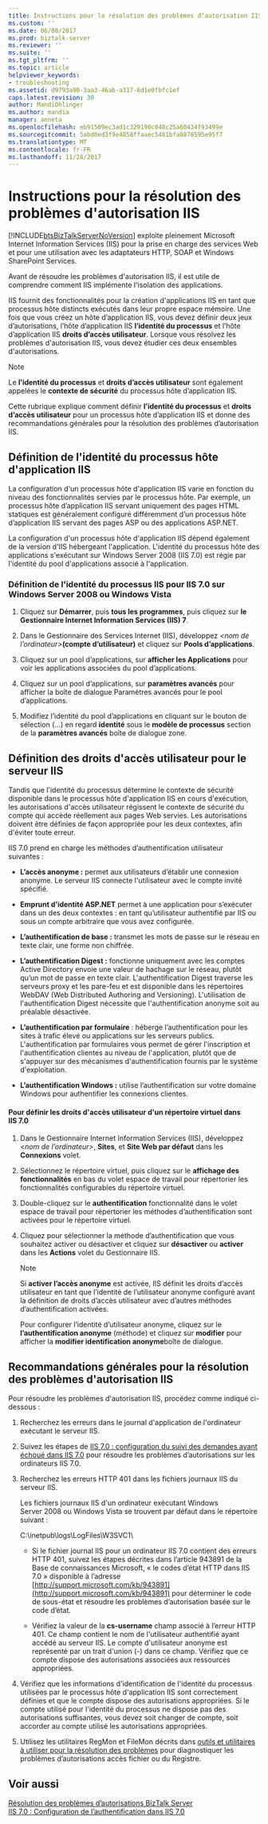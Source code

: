 ```yaml
---
title: Instructions pour la résolution des problèmes d’autorisation IIS | Documents Microsoft
ms.custom: ''
ms.date: 06/08/2017
ms.prod: biztalk-server
ms.reviewer: ''
ms.suite: ''
ms.tgt_pltfrm: ''
ms.topic: article
helpviewer_keywords:
- troubleshooting
ms.assetid: d9793a90-3aa3-46ab-a317-6d1e0fbfc1ef
caps.latest.revision: 30
author: MandiOhlinger
ms.author: mandia
manager: anneta
ms.openlocfilehash: eb91509ec3ad1c329190c848c25a60434f93499e
ms.sourcegitcommit: 5abd0ed3f9e4858ffaaec5481bfa8878595e95f7
ms.translationtype: MT
ms.contentlocale: fr-FR
ms.lasthandoff: 11/28/2017
---
```

# <a name="guidelines-for-resolving-iis-permissions-problems"></a>Instructions pour la résolution des problèmes d'autorisation IIS
[!INCLUDE[btsBizTalkServerNoVersion](../includes/btsbiztalkservernoversion-md.md)] exploite pleinement Microsoft Internet Information Services (IIS) pour la prise en charge des services Web et pour une utilisation avec les adaptateurs HTTP, SOAP et Windows SharePoint Services.  
  
 Avant de résoudre les problèmes d'autorisation IIS, il est utile de comprendre comment IIS implémente l'isolation des applications.  
  
 IIS fournit des fonctionnalités pour la création d'applications IIS en tant que processus hôte distincts exécutés dans leur propre espace mémoire. Une fois que vous créez un hôte d’application IIS, vous devez définir deux jeux d’autorisations, l’hôte d’application IIS **l’identité du processus** et l’hôte d’application IIS **droits d’accès utilisateur**. Lorsque vous résolvez les problèmes d'autorisation IIS, vous devez étudier ces deux ensembles d'autorisations.  
  
> [!NOTE]
>  Le **l’identité du processus** et **droits d’accès utilisateur** sont également appelées le **contexte de sécurité** du processus hôte d’application IIS.  
  
 Cette rubrique explique comment définir **l’identité du processus** et **droits d’accès utilisateur** pour un processus hôte d’application IIS et donne des recommandations générales pour la résolution des problèmes d’autorisation IIS.  
  
## <a name="setting-iis-application-host-process-identity"></a>Définition de l'identité du processus hôte d'application IIS  
 La configuration d'un processus hôte d'application IIS varie en fonction du niveau des fonctionnalités servies par le processus hôte. Par exemple, un processus hôte d’application IIS servant uniquement des pages HTML statiques est généralement configuré différemment d’un processus hôte d’application IIS servant des pages ASP ou des applications ASP.NET.  
  
 La configuration d'un processus hôte d'application IIS dépend également de la version d'IIS hébergeant l'application. L'identité du processus hôte des applications s'exécutant sur Windows Server 2008 (IIS 7.0) est régie par l'identité du pool d'applications associé à l'application.  
  
### <a name="setting-iis-process-identity-for-iis-70-on-windows-server-2008-or-windows-vista"></a>Définition de l'identité du processus IIS pour IIS 7.0 sur Windows Server 2008 ou Windows Vista  
  
1.  Cliquez sur **Démarrer**, puis **tous les programmes**, puis cliquez sur **le Gestionnaire Internet Information Services (IIS) 7**.  
  
2.  Dans le Gestionnaire des Services Internet (IIS), développez  *\<nom de l’ordinateur\>***(compte d’utilisateur)** et cliquez sur **Pools d’applications**.  
  
3.  Cliquez sur un pool d’applications, sur **afficher les Applications** pour voir les applications associées du pool d’applications.  
  
4.  Cliquez sur un pool d’applications, sur **paramètres avancés** pour afficher la boîte de dialogue Paramètres avancés pour le pool d’applications.  
  
5.  Modifiez l’identité du pool d’applications en cliquant sur le bouton de sélection (...) en regard **identité** sous le **modèle de processus** section de la **paramètres avancés** boîte de dialogue zone.  
  
## <a name="setting-user-access-rights-for-the-iis-server"></a>Définition des droits d'accès utilisateur pour le serveur IIS  
 Tandis que l'identité du processus détermine le contexte de sécurité disponible dans le processus hôte d'application IIS en cours d'exécution, les autorisations d'accès utilisateur régissent le contexte de sécurité du compte qui accède réellement aux pages Web servies. Les autorisations doivent être définies de façon appropriée pour les deux contextes, afin d'éviter toute erreur.  
  
 IIS 7.0 prend en charge les méthodes d’authentification utilisateur suivantes :  
  
-   **L’accès anonyme :** permet aux utilisateurs d’établir une connexion anonyme. Le serveur IIS connecte l'utilisateur avec le compte invité spécifié.  
  
-   **Emprunt d’identité ASP.NET** permet à une application pour s’exécuter dans un des deux contextes : en tant qu’utilisateur authentifié par IIS ou sous un compte arbitraire que vous avez configurée.  
  
-   **L’authentification de base :** transmet les mots de passe sur le réseau en texte clair, une forme non chiffrée.  
  
-   **L’authentification Digest :** fonctionne uniquement avec les comptes Active Directory envoie une valeur de hachage sur le réseau, plutôt qu’un mot de passe en texte clair. L'authentification Digest traverse les serveurs proxy et les pare-feu et est disponible dans les répertoires WebDAV (Web Distributed Authoring and Versioning). L'utilisation de l'authentification Digest nécessite que l'authentification anonyme soit au préalable désactivée.  
  
-   **L’authentification par formulaire** : héberge l’authentification pour les sites à trafic élevé ou applications sur les serveurs publics. L'authentification par formulaires vous permet de gérer l'inscription et l'authentification clientes au niveau de l'application, plutôt que de s'appuyer sur des mécanismes d'authentification fournis par le système d'exploitation.  
  
-   **L’authentification Windows :** utilise l’authentification sur votre domaine Windows pour authentifier les connexions clientes.  
  
#### <a name="to-set-user-access-rights-for-a-virtual-directory-in-iis-70"></a>Pour définir les droits d'accès utilisateur d'un répertoire virtuel dans IIS 7.0  
  
1.  Dans le Gestionnaire Internet Information Services (IIS), développez  *\<nom de l’ordinateur\>*, **Sites**, et **Site Web par défaut** dans les **Connexions** volet.  
  
2.  Sélectionnez le répertoire virtuel, puis cliquez sur le **affichage des fonctionnalités** en bas du volet espace de travail pour répertorier les fonctionnalités configurables du répertoire virtuel.  
  
3.  Double-cliquez sur le **authentification** fonctionnalité dans le volet espace de travail pour répertorier les méthodes d’authentification sont activées pour le répertoire virtuel.  
  
4.  Cliquez pour sélectionner la méthode d’authentification que vous souhaitez activer ou désactiver et cliquez sur **désactiver** ou **activer** dans les **Actions** volet du Gestionnaire IIS.  
  
    > [!NOTE]
    >  Si **activer l’accès anonyme** est activée, IIS définit les droits d’accès utilisateur en tant que l’identité de l’utilisateur anonyme configuré avant la définition de droits d’accès utilisateur avec d’autres méthodes d’authentification activées.  
    >   
    >  Pour configurer l’identité d’utilisateur anonyme, cliquez sur le **l’authentification anonyme** (méthode) et cliquez sur **modifier** pour afficher la **modifier identification anonyme**boîte de dialogue.  
  
## <a name="general-guidelines-for-resolving-iis-permissions-problems"></a>Recommandations générales pour la résolution des problèmes d'autorisation IIS  
 Pour résoudre les problèmes d'autorisation IIS, procédez comme indiqué ci-dessous :  
  
1.  Recherchez les erreurs dans le journal d'application de l'ordinateur exécutant le serveur IIS.  
  
2.  Suivez les étapes de [IIS 7.0 : configuration du suivi des demandes ayant échoué dans IIS 7.0](http://go.microsoft.com/fwlink/?LinkId=130600) pour résoudre les problèmes d’autorisations sur les ordinateurs IIS 7.0.  
  
3.  Recherchez les erreurs HTTP 401 dans les fichiers journaux IIS du serveur IIS.  
  
     Les fichiers journaux IIS d'un ordinateur exécutant Windows Server 2008 ou Windows Vista se trouvent par défaut dans le répertoire suivant :  
  
     C:\inetpub\logs\LogFiles\W3SVC1\  
  
    -   Si le fichier journal IIS pour un ordinateur IIS 7.0 contient des erreurs HTTP 401, suivez les étapes décrites dans l’article 943891 de la Base de connaissances Microsoft, « le codes d’état HTTP dans IIS 7.0 » disponible à l’adresse [http://support.microsoft.com/kb/943891](http://support.microsoft.com/kb/943891) pour déterminer le code de sous-état et résoudre les problèmes d’autorisation basée sur le code d’état.  
  
    -   Vérifiez la valeur de la **cs-username** champ associé à l’erreur HTTP 401. Ce champ contient le nom de l'utilisateur authentifié ayant accédé au serveur IIS. Le compte d'utilisateur anonyme est représenté par un trait d'union (-) dans ce champ. Vérifiez que ce compte dispose des autorisations associées aux ressources appropriées.  
  
4.  Vérifiez que les informations d'identification de l'identité du processus utilisées par le processus hôte d'application IIS sont correctement définies et que le compte dispose des autorisations appropriées. Si le compte utilisé pour l'identité du processus ne dispose pas des autorisations suffisantes, vous devez soit changer de compte, soit accorder au compte utilisé les autorisations appropriées.  
  
5.  Utilisez les utilitaires RegMon et FileMon décrits dans [outils et utilitaires à utiliser pour la résolution des problèmes](../core/tools-and-utilities-to-use-for-troubleshooting.md) pour diagnostiquer les problèmes d’autorisations accès fichier ou du Registre.  
  
## <a name="see-also"></a>Voir aussi  
 [Résolution des problèmes d’autorisations BizTalk Server](../core/troubleshooting-biztalk-server-permissions.md)   
 [IIS 7.0 : Configuration de l’authentification dans IIS 7.0](http://go.microsoft.com/fwlink/?LinkId=129909)